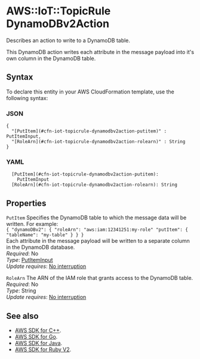 # AWS::IoT::TopicRule DynamoDBv2Action<a name="aws-properties-iot-topicrule-dynamodbv2action"></a>

Describes an action to write to a DynamoDB table\.

This DynamoDB action writes each attribute in the message payload into it's own column in the DynamoDB table\.

## Syntax<a name="aws-properties-iot-topicrule-dynamodbv2action-syntax"></a>

To declare this entity in your AWS CloudFormation template, use the following syntax:

### JSON<a name="aws-properties-iot-topicrule-dynamodbv2action-syntax.json"></a>

```
{
  "[PutItem](#cfn-iot-topicrule-dynamodbv2action-putitem)" : PutItemInput,
  "[RoleArn](#cfn-iot-topicrule-dynamodbv2action-rolearn)" : String
}
```

### YAML<a name="aws-properties-iot-topicrule-dynamodbv2action-syntax.yaml"></a>

```
  [PutItem](#cfn-iot-topicrule-dynamodbv2action-putitem):
    PutItemInput
  [RoleArn](#cfn-iot-topicrule-dynamodbv2action-rolearn): String
```

## Properties<a name="aws-properties-iot-topicrule-dynamodbv2action-properties"></a>

`PutItem` <a name="cfn-iot-topicrule-dynamodbv2action-putitem"></a>
Specifies the DynamoDB table to which the message data will be written\. For example:  
 `{ "dynamoDBv2": { "roleArn": "aws:iam:12341251:my-role" "putItem": { "tableName": "my-table" } } }`  
Each attribute in the message payload will be written to a separate column in the DynamoDB database\.  
_Required_: No  
_Type_: [PutItemInput](aws-properties-iot-topicrule-putiteminput.md)  
_Update requires_: [No interruption](https://docs.aws.amazon.com/AWSCloudFormation/latest/UserGuide/using-cfn-updating-stacks-update-behaviors.html#update-no-interrupt)

`RoleArn` <a name="cfn-iot-topicrule-dynamodbv2action-rolearn"></a>
The ARN of the IAM role that grants access to the DynamoDB table\.  
_Required_: No  
_Type_: String  
_Update requires_: [No interruption](https://docs.aws.amazon.com/AWSCloudFormation/latest/UserGuide/using-cfn-updating-stacks-update-behaviors.html#update-no-interrupt)

## See also<a name="aws-properties-iot-topicrule-dynamodbv2action--seealso"></a>

- [AWS SDK for C\+\+](https://sdk.amazonaws.com/cpp/api/LATEST/class_aws_1_1_io_t_1_1_model_1_1_dynamo_d_bv2_action.html)\.
- [AWS SDK for Go](https://docs.aws.amazon.com/sdk-for-go/api/service/iot/#DynamoDBv2Action)\.
- [AWS SDK for Java](https://docs.aws.amazon.com/AWSJavaSDK/latest/javadoc/com/amazonaws/services/iot/model/DynamoDBv2Action.html)\.
- [AWS SDK for Ruby V2](https://docs.aws.amazon.com/sdkforruby/api/Aws/IoT/Types/DynamoDBv2Action.html)\.
